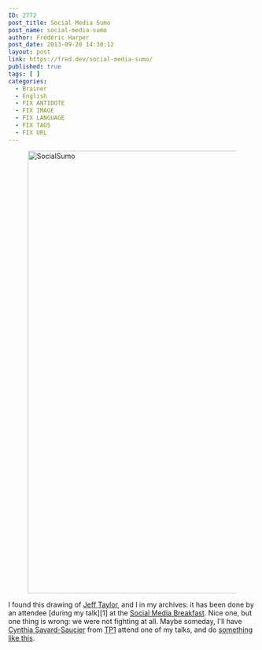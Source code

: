 ```yaml
---
ID: 2772
post_title: Social Media Sumo
post_name: social-media-sumo
author: Frédéric Harper
post_date: 2013-09-20 14:30:12
layout: post
link: https://fred.dev/social-media-sumo/
published: true
tags: [ ]
categories:
  - Brainer
  - English
  - FIX ANTIDOTE
  - FIX IMAGE
  - FIX LANGUAGE
  - FIX TAGS
  - FIX URL
---
```

<figure><img alt="SocialSumo" src="http://fred.dev/wp-content/uploads/2013/09/SocialSumo.jpg" width="567" height="900" /></figure>
I found this drawing of <a href="https://twitter.com/moetaylor" target="_blank" rel="noopener noreferrer">Jeff Taylor</a>, and I in my archives: it has been done by an attendee [during my talk][1] at the <a href="https://www.smbmtl.com/" target="_blank" rel="noopener noreferrer">Social Media Breakfast</a>. Nice one, but one thing is wrong: we were not fighting at all. Maybe someday, I'll have <a href="https://twitter.com/CynthiaSavard" target="_blank" rel="noopener noreferrer">Cynthia Savard-Saucier</a> from <a href="https://www.tp1.ca" target="_blank" rel="noopener noreferrer">TP1</a> attend one of my talks, and do <a href="https://www.flickr.com/photos/tp1/9683791289/in/set-72157635408286230/" target="_blank" rel="noopener noreferrer">something like this</a>.

 [1]: https://fred.dev/social-media-breakfast-montreal-and-the-personal-branding/ "Social Media Breakfast Montreal and the personal branding"
